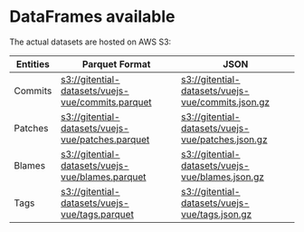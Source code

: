 # DataFrames available

The actual datasets are hosted on AWS S3:

Entities|Parquet Format|JSON
---|---|---
Commits|[s3://gitential-datasets/vuejs-vue/commits.parquet](https://s3.amazonaws.com/gitential-datasets/vuejs-vue/commits.parquet)|[s3://gitential-datasets/vuejs-vue/commits.json.gz](https://s3.amazonaws.com/gitential-datasets/vuejs-vue/commits.json.gz)
Patches|[s3://gitential-datasets/vuejs-vue/patches.parquet](https://s3.amazonaws.com/gitential-datasets/vuejs-vue/patches.parquet)|[s3://gitential-datasets/vuejs-vue/patches.json.gz](https://s3.amazonaws.com/gitential-datasets/vuejs-vue/patches.json.gz)
Blames|[s3://gitential-datasets/vuejs-vue/blames.parquet](https://s3.amazonaws.com/gitential-datasets/vuejs-vue/blames.parquet)|[s3://gitential-datasets/vuejs-vue/blames.json.gz](https://s3.amazonaws.com/gitential-datasets/vuejs-vue/blames.json.gz)
Tags|[s3://gitential-datasets/vuejs-vue/tags.parquet](https://s3.amazonaws.com/gitential-datasets/vuejs-vue/tags.parquet)|[s3://gitential-datasets/vuejs-vue/tags.json.gz](https://s3.amazonaws.com/gitential-datasets/vuejs-vue/tags.json.gz)
